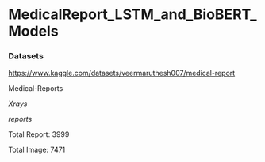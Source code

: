 # MedicalReport_LSTM_and_BioBERT_Models



### Datasets

https://www.kaggle.com/datasets/veermaruthesh007/medical-report

Medical-Reports
  
_Xrays_

_reports_




Total Report: 3999

Total Image: 7471
